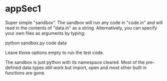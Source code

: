 # appSec1

Super simple "sandbox".  The sandbox will run any code in "code.in" and will read in the contents of "data.in" as a string.  Alternatively, you can specify your own files as arguments by typing:

python sandbox.py code data

Leave those options empty to run the test code.

The sandbox is just python with its namespace cleared.  Most of the pre-defined data types still work but import, open and most other built in functions are gone.  
